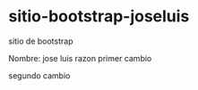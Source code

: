 # sitio-bootstrap-joseluis
 sitio de bootstrap

 Nombre: jose luis razon
  primer cambio

segundo cambio
